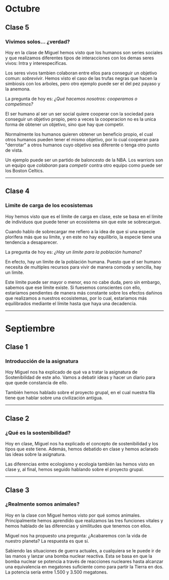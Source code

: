 # Octubre

## Clase 5

### Vivimos solos... ¿verdad?

Hoy en la clase de Miguel hemos visto que los humanos son series sociales y que realizamos diferentes tipos de interacciones con los demas seres vivos: Intra y interespecificas.

Los seres vivos tambien colaboran entre ellos para conseguir un objetivo comun: *sobrevivir*. Hemos visto el caso de las trufas negras que hacen la simbiosis con los arboles, pero otro ejemplo puede ser el del pez payaso y la anemona.

La pregunta de hoy es: *¿Qué hacemos nosotros: cooperamos o competimos?*

El ser humano al ser un ser social quiere cooperar con la sociedad para conseguir un objetivo propio, pero a veces la cooperacion no es la unica forma de obtener un objetivo, sino que hay que competir.

Normalmente los humanos quieren obtener un beneficio propio, el cual otros humanos pueden tener el mismo objetivo, por lo cual cooperan para "derrotar" a otros humanos cuyo objetivo sea diferente o tenga otro punto de vista.

Un ejemplo puede ser un partido de baloncesto de la NBA. Los warriors son un equipo que *colaboran* para *competir* contra otro equipo como puede ser los Boston Celtics.

---

## Clase 4

### Limite de carga de los ecosistemas
Hoy hemos visto que es el límite de carga en clase, este se basa en el límite de individuos que puede tener un ecosistema sin que este se sobrecargue.

Cuando hablo de sobrecargar me refiero a la idea de que si una especie plorifera más que su límite, y en este no hay equilibrio, la especie tiene una tendencia a desaparecer.


La pregunta de hoy es: *¿Hay un límite para la población humana?*

En efecto, hay un límite de la población humana. Puesto que el ser humano necesita de multiples recursos para vivir de manera comoda y sencilla, hay un limite.

Este límite puede ser mayor o menor, eso no cabe duda, pero sín embargo, sabemos que ese límite existe. Si fuesemos conscientes con ello, estariamos pendientes de manera más constante sobre los efectos dañinos que realizamos a nuestros ecosistemas, por lo cual, estariamos más equilibrados mediante el límite hasta que haya una decadencia.

---

# Septiembre

## Clase 1

### Introducción de la asignatura

Hoy Miguel nos ha explicado de qué va a tratar la asignatura de Sostenibilidad de este año. Vamos a debatir ideas y hacer un diario para que quede constancia de ello.

También hemos hablado sobre el proyecto grupal, en el cual nuestra fila tiene que hablar sobre una civilización antigua.

---

## Clase 2

### ¿Qué es la sostenibilidad?

Hoy en clase, Miguel nos ha explicado el concepto de sostenibilidad y los tipos que este tiene. Además, hemos debatido en clase y hemos aclarado las ideas sobre la asignatura.

Las diferencias entre ecologismo y ecología también las hemos visto en clase y, al final, hemos seguido hablando sobre el proyecto grupal.

---

## Clase 3

### ¿Realmente somos animales?

Hoy en la clase con Miguel hemos visto por qué somos animales. Principalmente hemos aprendido que realizamos las tres funciones vitales y hemos hablado de las diferencias y similitudes que tenemos con ellos.

Miguel nos ha propuesto una pregunta: ¿Acabaremos con la vida de nuestro planeta? La respuesta es que sí.

Sabiendo las situaciones de guerra actuales, a cualquiera se le puede ir de las manos y lanzar una bomba nuclear reactiva. Esta se basa en que la bomba nuclear se potencia a través de reacciones nucleares hasta alcanzar una equivalencia en megatones suficiente como para partir la Tierra en dos. La potencia sería entre 1.500 y 3.500 megatones.